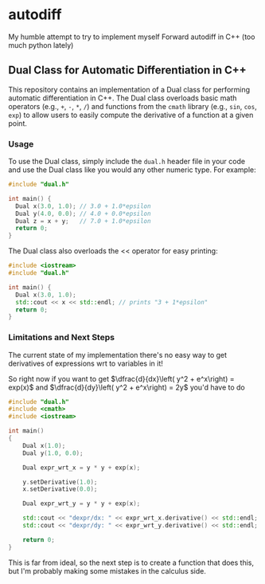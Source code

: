 # autodiff

My humble attempt to try to implement myself Forward autodiff in C++ (too much python lately)

## Dual Class for Automatic Differentiation in C++

This repository contains an implementation of a Dual class for performing automatic differentiation in C++. The Dual class overloads basic math operators (e.g., `+`, `-`, `*`, `/`) and functions from the `cmath` library (e.g., `sin`, `cos`, `exp`) to allow users to easily compute the derivative of a function at a given point.

### Usage

To use the Dual class, simply include the `dual.h` header file in your code and use the Dual class like you would any other numeric type. For example:

```cpp
#include "dual.h"

int main() {
  Dual x(3.0, 1.0); // 3.0 + 1.0*epsilon
  Dual y(4.0, 0.0); // 4.0 + 0.0*epsilon
  Dual z = x + y;   // 7.0 + 1.0*epsilon
  return 0;
}
```

The Dual class also overloads the << operator for easy printing:

```cpp
#include <iostream>
#include "dual.h"

int main() {
  Dual x(3.0, 1.0);
  std::cout << x << std::endl; // prints "3 + 1*epsilon"
  return 0;
}
```

### Limitations and Next Steps

The current state of my implementation there's no easy way to get derivatives of expressions wrt to variables in it!

So right now if you want to get $\dfrac{d}{dx}\left( y^2 + e^x\right) = exp(x)$ and $\dfrac{d}{dy}\left( y^2 + e^x\right) = 2y$ you'd have to do

```cpp
#include "dual.h"
#include <cmath>
#include <iostream>

int main()
{
    Dual x(1.0); 
    Dual y(1.0, 0.0); 

    Dual expr_wrt_x = y * y + exp(x); 

    y.setDerivative(1.0);
    x.setDerivative(0.0);

    Dual expr_wrt_y = y * y + exp(x); 

    std::cout << "dexpr/dx: " << expr_wrt_x.derivative() << std::endl;
    std::cout << "dexpr/dy: " << expr_wrt_y.derivative() << std::endl;

    return 0;
}
```

This is far from ideal, so the next step is to create a function that does this, but I'm probably making some mistakes in the calculus side.
